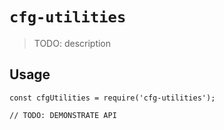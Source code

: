 # `cfg-utilities`

> TODO: description

## Usage

```
const cfgUtilities = require('cfg-utilities');

// TODO: DEMONSTRATE API
```
